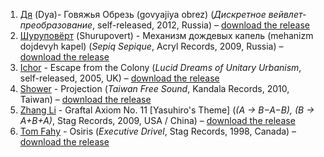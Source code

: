 1. [Дя](http://musicbrainz.org/artist/7080e4b3-3d8d-4066-9f4d-99eeef4aef15) (Dya)- Говяжья Обрезь (govyajiya obrez) (_Дискретное вейвлет-преобразование_, self-released, 2012, Russia) – [download the release](https://archive.org/details/dya_dwt)
1. [Шуруповёрт](http://musicbrainz.org/artist/5f24731e-f42d-48ca-acbf-c445d61ef9dc) (Shurupovert) - Механизм дождевых капель (mehanizm dojdevyh kapel) (_Sepiq Sepique_, Acryl Records, 2009, Russia) – [download the release](https://archive.org/details/shurupovert)
1. [Ichor](http://musicbrainz.org/artist/3e1e3d0b-6e27-4eb4-a3c6-f8dcbbab6bd7) - Escape from the Colony (_Lucid Dreams of Unitary Urbanism_, self-released, 2005, UK) – [download the release](https://archive.org/details/Lucid_Dreams_Of_Unitary_Urbanism)
1. [Shower](http://musicbrainz.org/artist/145f5297-6bf7-49ce-a4f8-28c1a3612d8b) - Projection (_Taiwan Free Sound_, Kandala Records, 2010, Taiwan) – [download the release](https://archive.org/details/TaiwanFreeSound)
1. [Zhang Li](http://musicbrainz.org/artist/dac15180-dfad-452b-91c7-4c5acbdf4e1d) - Graftal Axiom No. 11 [Yasuhiro's Theme] (_(A → B−A−B), (B → A+B+A)_, Stag Records, 2009, USA / China) – [download the release](https://archive.org/details/h-plus-2)
1. [Tom Fahy](http://musicbrainz.org/artist/c451aab5-89ae-48d2-ac56-26ae48c79f42) - Osiris (_Executive Drivel_, Stag Records, 1998, Canada) – [download the release](https://archive.org/details/EXECUTIVE-DRIVEL)